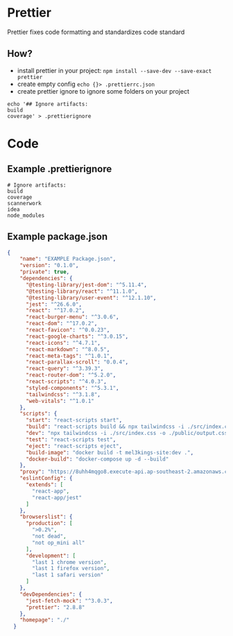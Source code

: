 # Prettier
Prettier fixes code formatting and standardizes code standard

## How?
- install prettier in your project:
`npm install --save-dev --save-exact prettier`
- create empty config
`echo {}> .prettierrc.json`
-  create prettier ignore to ignore some folders on your project
```shell
echo '## Ignore artifacts:
build
coverage' > .prettierignore
```


# Code
## Example .prettierignore
```
# Ignore artifacts:
build
coverage
scannerwork
idea
node_modules
```

## Example package.json
```json
{
    "name": "EXAMPLE Package.json",
    "version": "0.1.0",
    "private": true,
    "dependencies": {
      "@testing-library/jest-dom": "^5.11.4",
      "@testing-library/react": "^11.1.0",
      "@testing-library/user-event": "^12.1.10",
      "jest": "^26.6.0",
      "react": "^17.0.2",
      "react-burger-menu": "^3.0.6",
      "react-dom": "^17.0.2",
      "react-favicon": "^0.0.23",
      "react-google-charts": "^3.0.15",
      "react-icons": "^4.7.1",
      "react-markdown": "^8.0.5",
      "react-meta-tags": "^1.0.1",
      "react-parallax-scroll": "0.0.4",
      "react-query": "^3.39.3",
      "react-router-dom": "^5.2.0",
      "react-scripts": "^4.0.3",
      "styled-components": "^5.3.1",
      "tailwindcss": "^3.1.8",
      "web-vitals": "^1.0.1"
    },
    "scripts": {
      "start": "react-scripts start",
      "build": "react-scripts build && npx tailwindcss -i ./src/index.css -o ./public/output.css",
      "dev": "npx tailwindcss -i ./src/index.css -o ./public/output.css --watch",
      "test": "react-scripts test",
      "eject": "react-scripts eject",
      "build-image": "docker build -t mel3kings-site:dev .",
      "docker-build": "docker-compose up -d --build"
    },
    "proxy": "https://8uhh4mqgo8.execute-api.ap-southeast-2.amazonaws.com/",
    "eslintConfig": {
      "extends": [
        "react-app",
        "react-app/jest"
      ]
    },
    "browserslist": {
      "production": [
        ">0.2%",
        "not dead",
        "not op_mini all"
      ],
      "development": [
        "last 1 chrome version",
        "last 1 firefox version",
        "last 1 safari version"
      ]
    },
    "devDependencies": {
      "jest-fetch-mock": "^3.0.3",
      "prettier": "2.8.8"
    },
    "homepage": "./"
  }
  

```